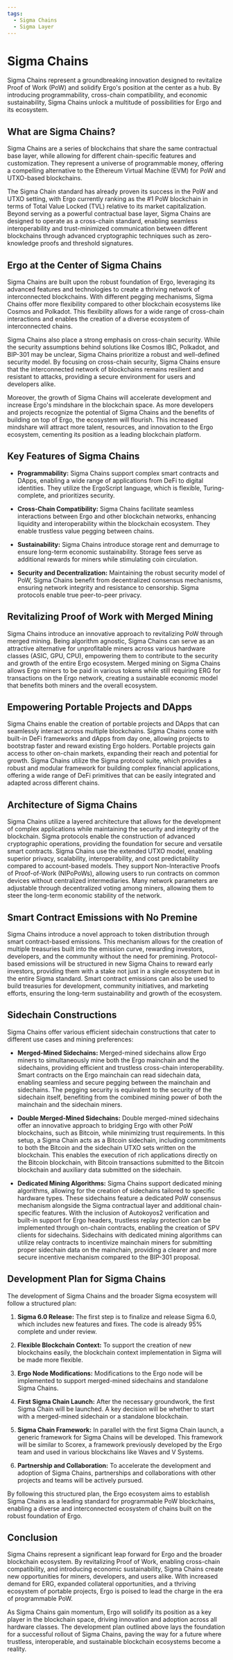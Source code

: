 ```yaml
---
tags:
  - Sigma Chains
  - Sigma Layer
---
```

# Sigma Chains

Sigma Chains represent a groundbreaking innovation designed to revitalize Proof of Work (PoW) and solidify Ergo's position at the center as a hub. By introducing programmability, cross-chain compatibility, and economic sustainability, Sigma Chains unlock a multitude of possibilities for Ergo and its ecosystem.

## What are Sigma Chains?

Sigma Chains are a series of blockchains that share the same contractual base layer, while allowing for different chain-specific features and customization. They represent a universe of programmable money, offering a compelling alternative to the Ethereum Virtual Machine (EVM) for PoW and UTXO-based blockchains.

The Sigma Chain standard has already proven its success in the PoW and UTXO setting, with Ergo currently ranking as the #1 PoW blockchain in terms of Total Value Locked (TVL) relative to its market capitalization. Beyond serving as a powerful contractual base layer, Sigma Chains are designed to operate as a cross-chain standard, enabling seamless interoperability and trust-minimized communication between different blockchains through advanced cryptographic techniques such as zero-knowledge proofs and threshold signatures.

## Ergo at the Center of Sigma Chains

Sigma Chains are built upon the robust foundation of Ergo, leveraging its advanced features and technologies to create a thriving network of interconnected blockchains. With different pegging mechanisms, Sigma Chains offer more flexibility compared to other blockchain ecosystems like Cosmos and Polkadot. This flexibility allows for a wide range of cross-chain interactions and enables the creation of a diverse ecosystem of interconnected chains.

Sigma Chains also place a strong emphasis on cross-chain security. While the security assumptions behind solutions like Cosmos IBC, Polkadot, and BIP-301 may be unclear, Sigma Chains prioritize a robust and well-defined security model. By focusing on cross-chain security, Sigma Chains ensure that the interconnected network of blockchains remains resilient and resistant to attacks, providing a secure environment for users and developers alike.

Moreover, the growth of Sigma Chains will accelerate development and increase Ergo's mindshare in the blockchain space. As more developers and projects recognize the potential of Sigma Chains and the benefits of building on top of Ergo, the ecosystem will flourish. This increased mindshare will attract more talent, resources, and innovation to the Ergo ecosystem, cementing its position as a leading blockchain platform.

## Key Features of Sigma Chains

- **Programmability:** Sigma Chains support complex smart contracts and DApps, enabling a wide range of applications from DeFi to digital identities. They utilize the ErgoScript language, which is flexible, Turing-complete, and prioritizes security.

- **Cross-Chain Compatibility:** Sigma Chains facilitate seamless interactions between Ergo and other blockchain networks, enhancing liquidity and interoperability within the blockchain ecosystem. They enable trustless value pegging between chains.

- **Sustainability:** Sigma Chains introduce storage rent and demurrage to ensure long-term economic sustainability. Storage fees serve as additional rewards for miners while stimulating coin circulation.

- **Security and Decentralization:** Maintaining the robust security model of PoW, Sigma Chains benefit from decentralized consensus mechanisms, ensuring network integrity and resistance to censorship. Sigma protocols enable true peer-to-peer privacy.

## Revitalizing Proof of Work with Merged Mining

Sigma Chains introduce an innovative approach to revitalizing PoW through merged mining. Being algorithm agnostic, Sigma Chains can serve as an attractive alternative for unprofitable miners across various hardware classes (ASIC, GPU, CPU), empowering them to contribute to the security and growth of the entire Ergo ecosystem. Merged mining on Sigma Chains allows Ergo miners to be paid in various tokens while still requiring ERG for transactions on the Ergo network, creating a sustainable economic model that benefits both miners and the overall ecosystem.

## Empowering Portable Projects and DApps

Sigma Chains enable the creation of portable projects and DApps that can seamlessly interact across multiple blockchains. Sigma Chains come with built-in DeFi frameworks and dApps from day one, allowing projects to bootstrap faster and reward existing Ergo holders. Portable projects gain access to other on-chain markets, expanding their reach and potential for growth. Sigma Chains utilize the Sigma protocol suite, which provides a robust and modular framework for building complex financial applications, offering a wide range of DeFi primitives that can be easily integrated and adapted across different chains.

## Architecture of Sigma Chains

Sigma Chains utilize a layered architecture that allows for the development of complex applications while maintaining the security and integrity of the blockchain. Sigma protocols enable the construction of advanced cryptographic operations, providing the foundation for secure and versatile smart contracts. Sigma Chains use the extended UTXO model, enabling superior privacy, scalability, interoperability, and cost predictability compared to account-based models. They support Non-Interactive Proofs of Proof-of-Work (NIPoPoWs), allowing users to run contracts on common devices without centralized intermediaries. Many network parameters are adjustable through decentralized voting among miners, allowing them to steer the long-term economic stability of the network.

## Smart Contract Emissions with No Premine

Sigma Chains introduce a novel approach to token distribution through smart contract-based emissions. This mechanism allows for the creation of multiple treasuries built into the emission curve, rewarding investors, developers, and the community without the need for premining. Protocol-based emissions will be structured in new Sigma Chains to reward early investors, providing them with a stake not just in a single ecosystem but in the entire Sigma standard. Smart contract emissions can also be used to build treasuries for development, community initiatives, and marketing efforts, ensuring the long-term sustainability and growth of the ecosystem.

## Sidechain Constructions

Sigma Chains offer various efficient sidechain constructions that cater to different use cases and mining preferences:

- **Merged-Mined Sidechains:** Merged-mined sidechains allow Ergo miners to simultaneously mine both the Ergo mainchain and the sidechains, providing efficient and trustless cross-chain interoperability. Smart contracts on the Ergo mainchain can read sidechain data, enabling seamless and secure pegging between the mainchain and sidechains. The pegging security is equivalent to the security of the sidechain itself, benefiting from the combined mining power of both the mainchain and the sidechain miners.

- **Double Merged-Mined Sidechains:** Double merged-mined sidechains offer an innovative approach to bridging Ergo with other PoW blockchains, such as Bitcoin, while minimizing trust requirements. In this setup, a Sigma Chain acts as a Bitcoin sidechain, including commitments to both the Bitcoin and the sidechain UTXO sets written on the blockchain. This enables the execution of rich applications directly on the Bitcoin blockchain, with Bitcoin transactions submitted to the Bitcoin blockchain and auxiliary data submitted on the sidechain.

- **Dedicated Mining Algorithms:** Sigma Chains support dedicated mining algorithms, allowing for the creation of sidechains tailored to specific hardware types. These sidechains feature a dedicated PoW consensus mechanism alongside the Sigma contractual layer and additional chain-specific features. With the inclusion of Autokoyos2 verification and built-in support for Ergo headers, trustless replay protection can be implemented through on-chain contracts, enabling the creation of SPV clients for sidechains. Sidechains with dedicated mining algorithms can utilize relay contracts to incentivize mainchain miners for submitting proper sidechain data on the mainchain, providing a clearer and more secure incentive mechanism compared to the BIP-301 proposal.

## Development Plan for Sigma Chains

The development of Sigma Chains and the broader Sigma ecosystem will follow a structured plan:

1. **Sigma 6.0 Release:** The first step is to finalize and release Sigma 6.0, which includes new features and fixes. The code is already 95% complete and under review.

2. **Flexible Blockchain Context:** To support the creation of new blockchains easily, the blockchain context implementation in Sigma will be made more flexible.

3. **Ergo Node Modifications:** Modifications to the Ergo node will be implemented to support merged-mined sidechains and standalone Sigma Chains.

4. **First Sigma Chain Launch:** After the necessary groundwork, the first Sigma Chain will be launched. A key decision will be whether to start with a merged-mined sidechain or a standalone blockchain.

5. **Sigma Chain Framework:** In parallel with the first Sigma Chain launch, a generic framework for Sigma Chains will be developed. This framework will be similar to Scorex, a framework previously developed by the Ergo team and used in various blockchains like Waves and V Systems.

6. **Partnership and Collaboration:** To accelerate the development and adoption of Sigma Chains, partnerships and collaborations with other projects and teams will be actively pursued.

By following this structured plan, the Ergo ecosystem aims to establish Sigma Chains as a leading standard for programmable PoW blockchains, enabling a diverse and interconnected ecosystem of chains built on the robust foundation of Ergo.

## Conclusion

Sigma Chains represent a significant leap forward for Ergo and the broader blockchain ecosystem. By revitalizing Proof of Work, enabling cross-chain compatibility, and introducing economic sustainability, Sigma Chains create new opportunities for miners, developers, and users alike. With increased demand for ERG, expanded collateral opportunities, and a thriving ecosystem of portable projects, Ergo is poised to lead the charge in the era of programmable PoW.

As Sigma Chains gain momentum, Ergo will solidify its position as a key player in the blockchain space, driving innovation and adoption across all hardware classes. The development plan outlined above lays the foundation for a successful rollout of Sigma Chains, paving the way for a future where trustless, interoperable, and sustainable blockchain ecosystems become a reality.
